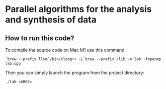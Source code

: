 # Parallel algorithms for the analysis and synthesis of data

## How to run this code?
To compile the source code on Mac M1 use this command
```
`brew --prefix llvm`/bin/clang++ -L`brew --prefix`/lib -o lab -fopenmp lab.cpp
```
Then you can simply launch the program from the project directory:
```
./lab <ARGS>
```
